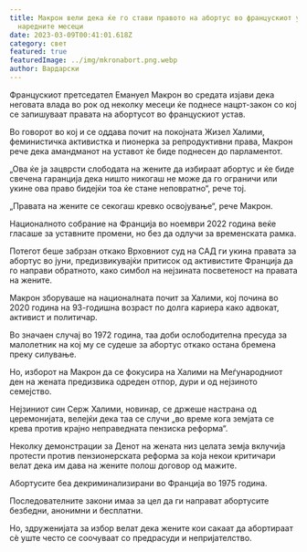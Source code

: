 ```yaml
---
title: Макрон вели дека ќе го стави правото на абортус во францускиот устав во
  наредните месеци
date: 2023-03-09T00:41:01.618Z
category: свет
featured: true
featuredImage: ../img/mkronabort.png.webp
author: Вардарски
---
```


Францускиот претседател Емануел Макрон во средата изјави дека неговата влада во рок од неколку месеци ќе поднесе нацрт-закон со кој се запишуваат правата на абортусот во францускиот устав.

Во говорот во кој и се оддава почит на покојната Жизел Халими, феминистичка активистка и пионерка за репродуктивни права, Макрон рече дека амандманот на уставот ќе биде поднесен до парламентот.

„Ова ќе ја зацврсти слободата на жените да избираат абортус и ќе биде свечена гаранција дека ништо никогаш не може да го ограничи или укине ова право бидејќи тоа ќе стане неповратно“, рече тој.

„Правата на жените се секогаш кревко освојување“, рече Макрон.

Националното собрание на Франција во ноември 2022 година веќе гласаше за уставните промени, но без да одлучи за временската рамка.

Потегот беше забрзан откако Врховниот суд на САД ги укина правата за абортус во јуни, предизвикувајќи притисок од активистите Франција да го направи обратното, како симбол на нејзината посветеност на правата на жените.

Макрон зборуваше на националната почит за Халими, кој почина во 2020 година на 93-годишна возраст по долга кариера како адвокат, активист и политичар.

Во значаен случај во 1972 година, таа доби ослободителна пресуда за малолетник на кој му се судеше за абортус откако остана бремена преку силување.

Но, изборот на Макрон да се фокусира на Халими на Меѓународниот ден на жената предизвика одреден отпор, дури и од нејзиното семејство.

Нејзиниот син Серж Халими, новинар, се држеше настрана од церемонијата, велејќи дека таа се случи „во време кога земјата се крева против крајно неправедната пензиска реформа“.

Неколку демонстрации за Денот на жената низ целата земја вклучија протести против пензионерската реформа за која некои критичари велат дека им дава на жените полош договор од мажите.

Абортусите беа декриминализирани во Франција во 1975 година.

Последователните закони имаа за цел да ги направат абортусите безбедни, анонимни и бесплатни.

Но, здруженијата за избор велат дека жените кои сакаат да абортираат сè уште често се соочуваат со предрасуди и непријателство.
